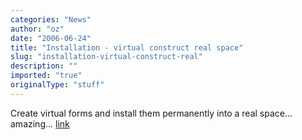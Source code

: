 ```yaml
---
categories: "News"
author: "oz"
date: "2006-06-24"
title: "Installation - virtual construct real space"
slug: "installation-virtual-construct-real"
description: ""
imported: "true"
originalType: "stuff"
---
```



Create virtual forms and install them permanently into a real space...
amazing...
[link](http://acg.media.mit.edu/people/simong/installationNew/demo.html)
